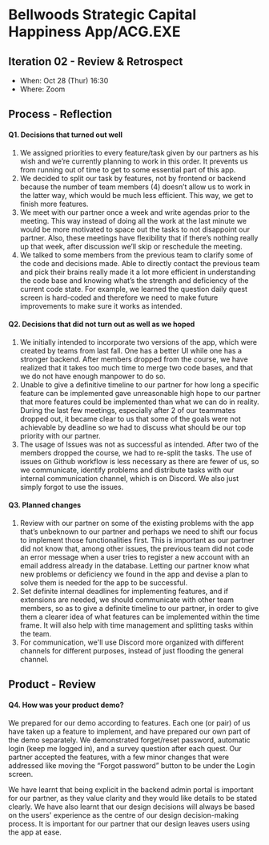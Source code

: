 # Bellwoods Strategic Capital Happiness App/ACG.EXE

## Iteration 02 - Review & Retrospect

 * When: Oct 28 (Thur) 16:30
 * Where: Zoom

## Process - Reflection


#### Q1. Decisions that turned out well

1. We assigned priorities to every feature/task given by our partners as his wish and we’re currently planning to work in this order. It prevents us from running out of time to get to some essential part of this app.
2. We decided to split our task by features, not by frontend or backend because the number of team members (4) doesn’t allow us to work in the latter way, which would be much less efficient. This way, we get to finish more features.
3. We meet with our partner once a week and write agendas prior to the meeting. This way instead of doing all the work at the last minute we would be more motivated to space out the tasks to not disappoint our partner. Also, these meetings have flexibility that if there’s nothing really up that week, after discussion we’ll skip or reschedule the meeting.
4. We talked to some members from the previous team to clarify some of the code and decisions made. Able to directly contact the previous team and pick their brains really made it a lot more efficient in understanding the code base and knowing what’s the strength and deficiency of the current code state. For example, we learned the question daily quest screen is hard-coded and therefore we need to make future improvements to make sure it works as intended.

#### Q2. Decisions that did not turn out as well as we hoped

1. We initially intended to incorporate two versions of the app, which were created by teams from last fall. One has a better UI while one has a stronger backend. After members dropped from the course, we have realized that it takes too much time to merge two code bases, and that we do not have enough manpower to do so.
2. Unable to give a definitive timeline to our partner for how long a specific feature can be implemented gave unreasonable high hope to our partner that more features could be implemented than what we can do in reality. During the last few meetings, especially after 2 of our teammates dropped out, it became clear to us that some of the goals were not achievable by deadline so we had to discuss what should be our top priority with our partner.
3. The usage of Issues was not as successful as intended. After two of the members dropped the course, we had to re-split the tasks. The use of issues on Github workflow is less necessary as there are fewer of us, so we communicate, identify problems and distribute tasks with our internal communication channel, which is on Discord. We also just simply forgot to use the issues.

#### Q3. Planned changes

1. Review with our partner on some of the existing problems with the app that’s unbeknown to our partner and perhaps we need to shift our focus to implement those functionalities first. This is important as our partner did not know that, among other issues, the previous team did not code an error message when a user tries to register a new account with an email address already in the database. Letting our partner know what new problems or deficiency we found in the app and devise a plan to solve them is needed for the app to be successful.
2. Set definite internal deadlines for implementing features, and if extensions are needed, we should communicate with other team members, so as to give a definite timeline to our partner, in order to give them a clearer idea of what features can be implemented within the time frame. It will also help with time management and splitting tasks within the team.
3. For communication, we'll use Discord more organized with different channels for different purposes, instead of just flooding the general channel. 


## Product - Review

#### Q4. How was your product demo?

We prepared for our demo according to features. Each one (or pair) of us have taken up a feature to implement, and have prepared our own part of the demo separately. We demonstrated forget/reset password, automatic login (keep me logged in), and a survey question after each quest. Our partner accepted the features, with a few minor changes that were addressed like moving the “Forgot password” button to be under the Login screen.

We have learnt that being explicit in the backend admin portal is important for our partner, as they value clarity and they would like details to be stated clearly. We have also learnt that our design decisions will always be based on the users' experience as the centre of our design decision-making process. It is important for our partner that our design leaves users using the app at ease.

